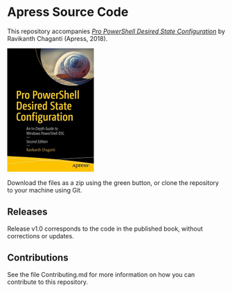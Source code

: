 # Apress Source Code

This repository accompanies [*Pro PowerShell Desired State Configuration*](http://www.apress.com/9781484234822) by Ravikanth Chaganti (Apress, 2018).

[comment]: #cover
![Cover image](9781484234822.jpg)

Download the files as a zip using the green button, or clone the repository to your machine using Git.

## Releases

Release v1.0 corresponds to the code in the published book, without corrections or updates.

## Contributions

See the file Contributing.md for more information on how you can contribute to this repository.